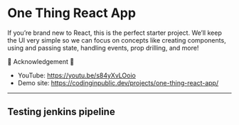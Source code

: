 # One Thing React App
If you’re brand new to React, this is the perfect starter project. We’ll keep the UI very simple so we can focus on concepts like creating components, using and passing state, handling events, prop drilling, and more! 

🔗  Acknowledgement 🔗
- YouTube: https://youtu.be/s84yXvLOoio
- Demo site: https://codinginpublic.dev/projects/one-thing-react-app/

---------------------------------------

## Testing jenkins pipeline